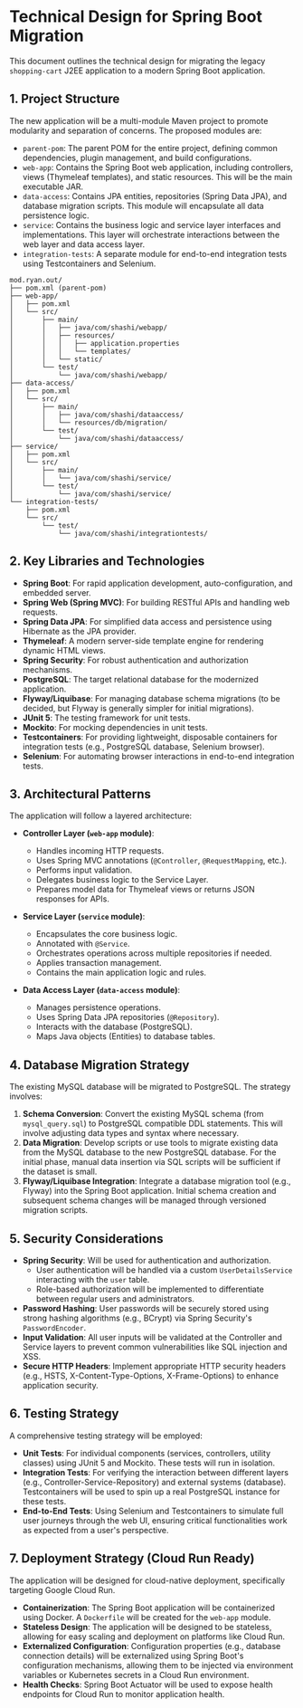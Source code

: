 # Technical Design for Spring Boot Migration

This document outlines the technical design for migrating the legacy `shopping-cart` J2EE application to a modern Spring Boot application.

## 1. Project Structure

The new application will be a multi-module Maven project to promote modularity and separation of concerns. The proposed modules are:

-   `parent-pom`: The parent POM for the entire project, defining common dependencies, plugin management, and build configurations.
-   `web-app`: Contains the Spring Boot web application, including controllers, views (Thymeleaf templates), and static resources. This will be the main executable JAR.
-   `data-access`: Contains JPA entities, repositories (Spring Data JPA), and database migration scripts. This module will encapsulate all data persistence logic.
-   `service`: Contains the business logic and service layer interfaces and implementations. This layer will orchestrate interactions between the web layer and data access layer.
-   `integration-tests`: A separate module for end-to-end integration tests using Testcontainers and Selenium.

```
mod.ryan.out/
├── pom.xml (parent-pom)
├── web-app/
│   ├── pom.xml
│   └── src/
│       ├── main/
│       │   ├── java/com/shashi/webapp/
│       │   ├── resources/
│       │   │   ├── application.properties
│       │   │   └── templates/
│       │   └── static/
│       └── test/
│           └── java/com/shashi/webapp/
├── data-access/
│   ├── pom.xml
│   └── src/
│       ├── main/
│       │   ├── java/com/shashi/dataaccess/
│       │   └── resources/db/migration/
│       └── test/
│           └── java/com/shashi/dataaccess/
├── service/
│   ├── pom.xml
│   └── src/
│       ├── main/
│       │   └── java/com/shashi/service/
│       └── test/
│           └── java/com/shashi/service/
└── integration-tests/
    ├── pom.xml
    └── src/
        └── test/
            └── java/com/shashi/integrationtests/
```

## 2. Key Libraries and Technologies

-   **Spring Boot**: For rapid application development, auto-configuration, and embedded server.
-   **Spring Web (Spring MVC)**: For building RESTful APIs and handling web requests.
-   **Spring Data JPA**: For simplified data access and persistence using Hibernate as the JPA provider.
-   **Thymeleaf**: A modern server-side template engine for rendering dynamic HTML views.
-   **Spring Security**: For robust authentication and authorization mechanisms.
-   **PostgreSQL**: The target relational database for the modernized application.
-   **Flyway/Liquibase**: For managing database schema migrations (to be decided, but Flyway is generally simpler for initial migrations).
-   **JUnit 5**: The testing framework for unit tests.
-   **Mockito**: For mocking dependencies in unit tests.
-   **Testcontainers**: For providing lightweight, disposable containers for integration tests (e.g., PostgreSQL database, Selenium browser).
-   **Selenium**: For automating browser interactions in end-to-end integration tests.

## 3. Architectural Patterns

The application will follow a layered architecture:

-   **Controller Layer (`web-app` module)**:
    -   Handles incoming HTTP requests.
    -   Uses Spring MVC annotations (`@Controller`, `@RequestMapping`, etc.).
    -   Performs input validation.
    -   Delegates business logic to the Service Layer.
    -   Prepares model data for Thymeleaf views or returns JSON responses for APIs.

-   **Service Layer (`service` module)**:
    -   Encapsulates the core business logic.
    -   Annotated with `@Service`.
    -   Orchestrates operations across multiple repositories if needed.
    -   Applies transaction management.
    -   Contains the main application logic and rules.

-   **Data Access Layer (`data-access` module)**:
    -   Manages persistence operations.
    -   Uses Spring Data JPA repositories (`@Repository`).
    -   Interacts with the database (PostgreSQL).
    -   Maps Java objects (Entities) to database tables.

## 4. Database Migration Strategy

The existing MySQL database will be migrated to PostgreSQL. The strategy involves:

1.  **Schema Conversion**: Convert the existing MySQL schema (from `mysql_query.sql`) to PostgreSQL compatible DDL statements. This will involve adjusting data types and syntax where necessary.
2.  **Data Migration**: Develop scripts or use tools to migrate existing data from the MySQL database to the new PostgreSQL database. For the initial phase, manual data insertion via SQL scripts will be sufficient if the dataset is small.
3.  **Flyway/Liquibase Integration**: Integrate a database migration tool (e.g., Flyway) into the Spring Boot application. Initial schema creation and subsequent schema changes will be managed through versioned migration scripts.

## 5. Security Considerations

-   **Spring Security**: Will be used for authentication and authorization.
    -   User authentication will be handled via a custom `UserDetailsService` interacting with the `user` table.
    -   Role-based authorization will be implemented to differentiate between regular users and administrators.
-   **Password Hashing**: User passwords will be securely stored using strong hashing algorithms (e.g., BCrypt) via Spring Security's `PasswordEncoder`.
-   **Input Validation**: All user inputs will be validated at the Controller and Service layers to prevent common vulnerabilities like SQL injection and XSS.
-   **Secure HTTP Headers**: Implement appropriate HTTP security headers (e.g., HSTS, X-Content-Type-Options, X-Frame-Options) to enhance application security.

## 6. Testing Strategy

A comprehensive testing strategy will be employed:

-   **Unit Tests**: For individual components (services, controllers, utility classes) using JUnit 5 and Mockito. These tests will run in isolation.
-   **Integration Tests**: For verifying the interaction between different layers (e.g., Controller-Service-Repository) and external systems (database). Testcontainers will be used to spin up a real PostgreSQL instance for these tests.
-   **End-to-End Tests**: Using Selenium and Testcontainers to simulate full user journeys through the web UI, ensuring critical functionalities work as expected from a user's perspective.

## 7. Deployment Strategy (Cloud Run Ready)

The application will be designed for cloud-native deployment, specifically targeting Google Cloud Run.

-   **Containerization**: The Spring Boot application will be containerized using Docker. A `Dockerfile` will be created for the `web-app` module.
-   **Stateless Design**: The application will be designed to be stateless, allowing for easy scaling and deployment on platforms like Cloud Run.
-   **Externalized Configuration**: Configuration properties (e.g., database connection details) will be externalized using Spring Boot's configuration mechanisms, allowing them to be injected via environment variables or Kubernetes secrets in a Cloud Run environment.
-   **Health Checks**: Spring Boot Actuator will be used to expose health endpoints for Cloud Run to monitor application health.